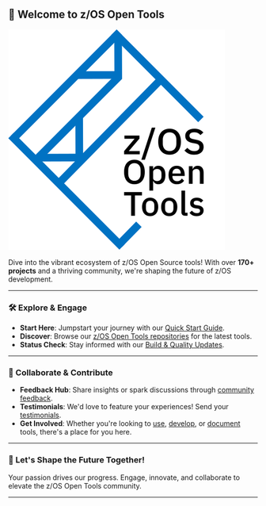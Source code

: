 ## 🚀 Welcome to z/OS Open Tools

![z/OS Open Tools Community](zosopentools.png)

Dive into the vibrant ecosystem of z/OS Open Source tools! With over **170+ projects** and a thriving community, we're shaping the future of z/OS development.

---

### 🛠️ Explore & Engage

- **Start Here**: Jumpstart your journey with our [Quick Start Guide](/Guides/QuickStart.md).
- **Discover**: Browse our [z/OS Open Tools repositories](https://github.com/ZOSOpenTools) for the latest tools.
- **Status Check**: Stay informed with our [Build & Quality Updates](Guides/../Latest.md).

---

### 🤝 Collaborate & Contribute

- **Feedback Hub**: Share insights or spark discussions through [community feedback](https://github.com/orgs/ZOSOpenTools/discussions).
- **Testimonials**: We'd love to feature your experiences! Send your [testimonials](mailto:fultonm@ca.ibm.com).
- **Get Involved**: Whether you're looking to [use](/Guides/ThePackageManager.md), [develop](/Guides/developing.md), or [document](./UpdateDocs.md) tools, there's a place for you here.

---

### 📣 Let's Shape the Future Together!

Your passion drives our progress. Engage, innovate, and collaborate to elevate the z/OS Open Tools community.

---

